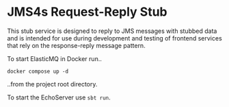 # JMS4s Request-Reply Stub

This stub service is designed to reply to JMS messages with stubbed data and is intended for use during development and testing of frontend services that rely on the response-reply message pattern.

To start ElasticMQ in Docker run..
```
docker compose up -d
```
..from the project root directory.

To start the EchoServer use `sbt run`.
